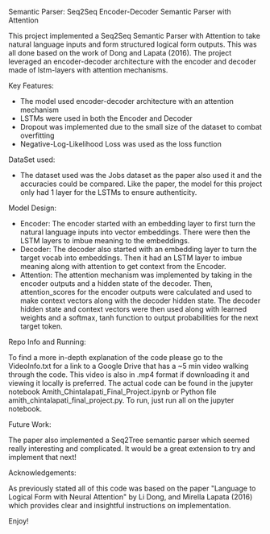 Semantic Parser: Seq2Seq Encoder-Decoder Semantic Parser with Attention

This project implemented a Seq2Seq Semantic Parser with Attention to take natural language inputs and form structured logical form outputs. This was all done based on the work of Dong and Lapata (2016).
The project leveraged an encoder-decoder architecture with the encoder and decoder made of lstm-layers with attention mechanisms.

Key Features:
- The model used encoder-decoder architecture with an attention mechanism
- LSTMs were used in both the Encoder and Decoder
- Dropout was implemented due to the small size of the dataset to combat overfitting
- Negative-Log-Likelihood Loss was used as the loss function

DataSet used:
- The dataset used was the Jobs dataset as the paper also used it and the accuracies could be compared. Like the paper, the model for this project only had 1 layer for the LSTMs to ensure authenticity.

Model Design:
- Encoder: The encoder started with an embedding layer to first turn the natural language inputs into vector embeddings. There were then the LSTM layers to imbue meaning to the embeddings.
- Decoder: The decoder also started with an embedding layer to turn the target vocab into embeddings. Then it had an LSTM layer to imbue meaning along with attention to get context from the Encoder.
- Attention: The attention mechanism was implemented by taking in the encoder outputs and a hidden state of the decoder. Then, attention_scores for the encoder outputs were calculated and used to make 
context vectors along with the decoder hidden state. The decoder hidden state and context vectors were then used along with learned weights and a softmax, tanh function to output probabilities for the next target token.

Repo Info and Running:

To find a more in-depth explanation of the code please go to the VideoInfo.txt for a link to a Google Drive that has a ~5 min video walking through the code. This video is also in .mp4 format 
if downloading it and viewing it locally is preferred. The actual code can be found in the jupyter notebook Amith_Chintalapati_Final_Project.ipynb or Python file amith_chintalapati_final_project.py.
To run, just run all on the jupyter notebook.

Future Work:

The paper also implemented a Seq2Tree semantic parser which seemed really interesting and complicated. It would be a great extension to try and implement that next!

Acknowledgements:

As previously stated all of this code was based on the paper "Language to Logical Form with Neural Attention" by Li Dong, and Mirella Lapata (2016) which provides clear and insightful instructions on implementation.

Enjoy!
